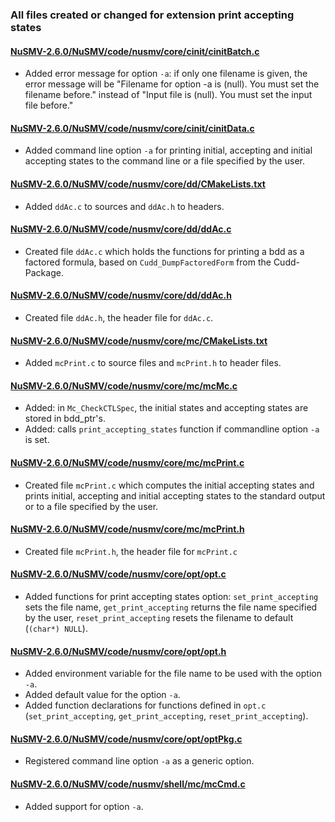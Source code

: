 ### All files created or changed for extension print accepting states



#### [NuSMV-2.6.0/NuSMV/code/nusmv/core/cinit/cinitBatch.c](./NuSMV-2.6.0/NuSMV/code/nusmv/core/cinit/cinitBatch.c)

- Added error message for option `-a`: if only one filename is given, the error message will be "Filename for option -a is (null). You must set the filename before." instead of "Input file is (null). You must set the input file before."

#### [NuSMV-2.6.0/NuSMV/code/nusmv/core/cinit/cinitData.c](./NuSMV-2.6.0/NuSMV/code/nusmv/core/cinit/cinitData.c)

- Added command line option `-a` for printing initial, accepting and initial accepting states to the command line or a file specified by the user.

#### [NuSMV-2.6.0/NuSMV/code/nusmv/core/dd/CMakeLists.txt](./NuSMV-2.6.0/NuSMV/code/nusmv/core/dd/CMakeLists.txt)

- Added `ddAc.c` to sources and `ddAc.h` to headers.

#### [NuSMV-2.6.0/NuSMV/code/nusmv/core/dd/ddAc.c](./NuSMV-2.6.0/NuSMV/code/nusmv/core/dd/ddAc.c)

- Created file `ddAc.c` which holds the functions for printing a bdd as a factored formula, based on `Cudd_DumpFactoredForm` from the Cudd-Package.

#### [NuSMV-2.6.0/NuSMV/code/nusmv/core/dd/ddAc.h](./NuSMV-2.6.0/NuSMV/code/nusmv/core/dd/ddAc.h)

- Created file `ddAc.h`, the header file for `ddAc.c`.

#### [NuSMV-2.6.0/NuSMV/code/nusmv/core/mc/CMakeLists.txt](./NuSMV-2.6.0/NuSMV/code/nusmv/core/mc/CMakeLists.txt)

- Added `mcPrint.c` to source files and `mcPrint.h` to header files.

#### [NuSMV-2.6.0/NuSMV/code/nusmv/core/mc/mcMc.c](./NuSMV-2.6.0/NuSMV/code/nusmv/core/mc/mcMc.c)

- Added: in `Mc_CheckCTLSpec`, the initial states and accepting states are stored in bdd_ptr's.
- Added: calls `print_accepting_states` function if commandline option `-a` is set.

#### [NuSMV-2.6.0/NuSMV/code/nusmv/core/mc/mcPrint.c](./NuSMV-2.6.0/NuSMV/code/nusmv/core/mc/mcPrint.c)

- Created file `mcPrint.c` which computes the initial accepting states and prints initial, accepting and initial accepting states to the standard output or to a file specified by the user.

#### [NuSMV-2.6.0/NuSMV/code/nusmv/core/mc/mcPrint.h](./NuSMV-2.6.0/NuSMV/code/nusmv/core/mc/mcPrint.h)

- Created file `mcPrint.h`, the header file for `mcPrint.c`

#### [NuSMV-2.6.0/NuSMV/code/nusmv/core/opt/opt.c](./NuSMV-2.6.0/NuSMV/code/nusmv/core/opt/opt.c)

- Added functions for print accepting states option: `set_print_accepting` sets the file name, `get_print_accepting` returns the file name specified by the user, `reset_print_accepting` resets the filename to default (`(char*) NULL`).

#### [NuSMV-2.6.0/NuSMV/code/nusmv/core/opt/opt.h](./NuSMV-2.6.0/NuSMV/code/nusmv/core/opt/opt.h)

- Added environment variable for the file name to be used with the option `-a`.
- Added default value for the option `-a`.
- Added function declarations for functions defined in `opt.c` (`set_print_accepting`, `get_print_accepting`, `reset_print_accepting`).

#### [NuSMV-2.6.0/NuSMV/code/nusmv/core/opt/optPkg.c](./NuSMV-2.6.0/NuSMV/code/nusmv/core/opt/optPkg.c)

- Registered command line option `-a` as a generic option.

#### [NuSMV-2.6.0/NuSMV/code/nusmv/shell/mc/mcCmd.c](./NuSMV-2.6.0/NuSMV/code/nusmv/shell/mc/mcCmd.c)

- Added support for option `-a`.

